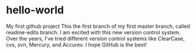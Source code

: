 # hello-world
My first github project
This the first branch of my first master branch, called readme-edits branch.
I am excited with this new version control system. Over the years, I've tried different version control systems like ClearCase, cvs, svn, Mercury, and Accurev. I hope GitHub is the best!
